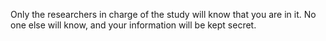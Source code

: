 Only the researchers in charge of the study will know that you are in it. No one else will know, and your information will be kept secret.
